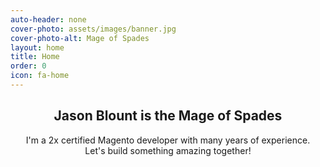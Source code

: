 ```yaml
---
auto-header: none
cover-photo: assets/images/banner.jpg
cover-photo-alt: Mage of Spades
layout: home
title: Home
order: 0
icon: fa-home
---
```

<header>
    <h2 class="alt"><strong>Jason Blount</strong> is the <strong>Mage of Spades</strong></h2>
    <p>I'm a 2x certified Magento developer with many years of experience. <br/>Let's build something amazing together!</p>
</header>